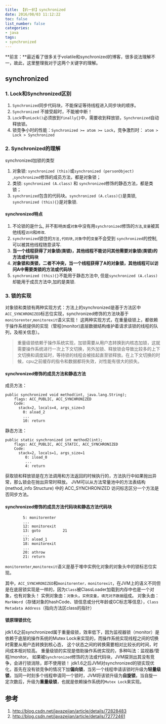 ```yaml
---
title: 【扒一扒】synchronized
date: 2016/08/03 11:12:22
toc: false
list_number: false
categories:
- java
tags:
- synchronized
---
```


**前言：**最近看了很多关于volatile和synchronized的博客，很多说法理解不一，故此，这里整理我对于这两个关键字的理解。


## synchronized
### 1. Lock和Synchronized区别

1. `Synchronized`同步代码块，不能保证等待线程进入同步块的顺序。
2. `Synchronized` 不接受超时，不能被中断！
3. `Lock`中`unLock()`必须放到`finally{}`中，需要收到释放锁，`Synchronized`自动释放锁。
4. 锁竞争小时的性能：`Synchronized >= atom >= Lock`，竞争激烈时： `atom > Lock > Synchronized`


### 2. Synchronized的理解

synchronized加锁的类型
1. 对象锁: `synchronized (this)`或`synchronized (personObject)` ,`synchronized`修饰的成员方法，都是对象锁；
2. 类锁: `synchronized (A.class)` 和 `synchronized`修饰的静态方法，都是类锁；
3. `synchronized`包含的代码块。`synchronized (A.class){}`是类锁, `synchronized (this){}`是对象锁.

#### synchronized特点
1. 不论锁的是什么, 并不影响`类`或`对象`中没有用`synchronized`修饰的`方法`,`变量`被其他线程`访问`和`修改`.
2. `synchronized`锁住的`方法,代码块,对象`中的`变量`不会受到 `synchronized`的控制, 可以被其他线程随意读写.
3. **当一个线程获得了对象锁(类锁)，其他线程不能访问其他需要对象锁(类锁)的方法或代码块**
4. **对象锁和类锁，二者不冲突，当一个线程获得了A的对象锁，其他线程可以访问A中需要类锁的方法或代码块**
5. `synchronized (this){}`不能用于静态方法中, 但是`synchronized (A.class)`却能用于成员方法中,加的是类锁.

### 3. 锁的实现
对象锁和类锁有两种实现方式：方法上的synchronized是基于方法区中`ACC_SYNCHRONIZED`标志位实现，synchronized修饰的方法块基于`monitorenter`,` monitorexit `语义实现！
这两种实现方式，在重量级锁上，都依赖于操作系统提供的实现（管程(monitor)底层数据结构维护着请求该锁的线程的队列，及相关信息）。
> 重量级锁依赖于操作系统实现，加锁需要从用户态转换到内核态加锁，这就需要操作系统进行一次上下文切换，另外加锁、释放锁会导致比较多的上下文切换和调度延时，等待锁的线程会被挂起直至锁释放。在上下文切换的时候，cpu之前缓存的指令和数据都将失效，对性能有很大的损失。

#### synchronized修饰的成员方法和静态方法
成员方法： 

```
public synchronized void method(int, java.lang.String);
    flags: ACC_PUBLIC, ACC_SYNCHRONIZED
    Code:
      stack=2, locals=4, args_size=3
        0: aload_2       
        ...
        10: return   
```
静态方法：
```
public static synchronized int method2(int);
    flags: ACC_PUBLIC, ACC_STATIC, ACC_SYNCHRONIZED
    Code:
      stack=2, locals=1, args_size=1
         0: iload_0       
         ...
         4: return
```
获取锁和释放锁是在方法调用和方法返回的时候执行的，方法执行中如果抛出异常，那么锁会在抛出异常时释放。
JVM可以从方法常量池中的方法表结构(method_info Structure) 中的 ACC_SYNCHRONIZED 访问标志区分一个方法是否同步方法。


#### synchronized修饰的成员方法代码块和静态方法代码块
```
        5: monitorenter  
        ...
        12: monitorexit   
        13: goto          21
        ...     
        17: aload_1       
        18: monitorexit   
        ...     
        20: athrow        
        21: return
```
`monitorenter`,` monitorexit `语义是基于堆中实例化对象的对象头中的锁标志位实现。

其中，`ACC_SYNCHRONIZED`和`monitorenter，monitorexit`，在JVM上的语义不同但是在底层锁实现是一样的，因为`Class`被ClassLoader加载到内存中也是一个对象，也有对象头！
实例对象由：`对象头`，`实例变量`，`填充对齐数据`组成。
对象头由：`MarkWord`（存储对象的hashCode、锁信息或分代年龄或GC标志等信息），`Class Metadata Address`（指向方法区class的指针）

#### 锁原理锁优化
jdk1.6之前synchronized属于重量级锁，效率低下，因为监视器锁（monitor）是依赖于底层的操作系统的Mutex Lock来实现的，而操作系统实现线程之间的切换时需要从用户态转换到核心态，
这个状态之间的转换需要相对比较长的时间，时间成本相对较高。
重量级锁的实现是借助操作系统实现的，多种叫法：监视器/管程/monitor。
 如果被`Synchronized`修饰的方法或代码块，JVM探测出其没有竞争，会进行锁消除，即不使用锁！
jdk1.6之后JVM对synchronized的锁实现优化，首先在没有锁竞争的情况下加**偏向锁**，当另一个线程申请该锁时升级为**轻量级锁**，当同一时刻多个线程申请同一个锁时，JVM将该锁升级为**自旋锁**，当自旋一定次数后，升级为**重量级锁**，也就是依赖操作系统的`Mutex Lock`来实现。


## 参考
1. http://blog.csdn.net/javazejian/article/details/72828483
2. http://blog.csdn.net/javazejian/article/details/72772461


